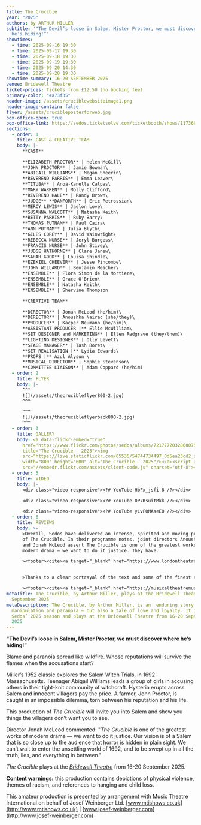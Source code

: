 ```yaml
---
title: The Crucible
year: "2025"
authors: by ARTHUR MILLER
subtitle: '"The Devil’s loose in Salem, Mister Proctor, we must discover where
  he’s hiding!”'
showtimes:
  - time: 2025-09-16 19:30
  - time: 2025-09-17 19:30
  - time: 2025-09-18 19:30
  - time: 2025-09-19 19:30
  - time: 2025-09-20 14:30
  - time: 2025-09-20 19:30
showtime-summary: 16-20 SEPTEMBER 2025
venue: Bridewell Theatre
ticket-prices: Tickets from £12.50 (no booking fee)
primary-color: "#a73f35"
header-image: /assets/cruciblewebsiteimage1.png
header-image-contain: false
flyer: /assets/crucibleposterforweb.jpg
box-office-open: true
box-office-link: https://sedos.ticketsolve.com/ticketbooth/shows/1173660210
sections:
  - order: 1
    title: CAST & CREATIVE TEAM
    body: |-
      **CAST**

      **ELIZABETH PROCTOR** | Helen McGill\
      **JOHN PROCTOR** | Jamie Bowman\
      **ABIGAIL WILLIAMS** | Megan Sheerin\
      **REVEREND PARRIS** | Emma Leaver\
      **TITUBA** | Anoä-Kanelle Calpas\
      **MARY WARREN** | Molly Clifford\
      **REVEREND HALE** | Randy Brown\
      **JUDGE** **DANFORTH** | Eric Petrossian\
      **MERCY LEWIS** | Jaelon Love\
      **SUSANNA WALCOTT** | Natasha Keith\
      **BETTY PARRIS** | Ruby Barry\
      **THOMAS PUTNAM** | Paul Caira\
      **ANN PUTNAM** | Julia Blyth\
      **GILES COREY** | David Wainwright\
      **REBECCA NURSE** | Jeryl Burgess\
      **FRANCIS NURSE** | John Stivey\
      **JUDGE HATHORNE** | Clare Janew\
      **SARAH GOOD** | Louisa Shindle\
      **EZEKIEL CHEEVER** | Jesse Pincombe\
      **JOHN WILLARD** | Benjamin Meacher\
      **ENSEMBLE** | Flora Simon de la Mortiere\
      **ENSEMBLE** | Grace O'Brien\
      **ENSEMBLE** | Natasha Keith\
      **ENSEMBLE** | Shervine Thompson

      **CREATIVE TEAM**

      **DIRECTOR** | Jonah McLeod (he/him)\
      **DIRECTOR** | Anoushka Nairac (she/they)\
      **PRODUCER** | Kacper Neumann (he/him)\
      **ASSISTANT PRODUCER |** Ellie McWilliam\
      **SET DESIGNER and MARKETING** | Ellen Redgrave (they/them)\
      **LIGHTING DESIGNER** | Olly Levett\
      **STAGE MANAGER** | Tash Boret\
      **SET REALISATION |** Lydia Edwards\
      **PROPS |** Azul Alysum \
      **MUSICAL DIRECTOR** | Sophie Stevenson\
      **COMMITTEE LIAISON** | Adam Coppard (he/him)
  - order: 2
    title: FLYER
    body: |-
      ^^^
      ![](/assets/thecrucibleflyer800-2.jpg)
      ^^^ 

      ^^^
      ![](/assets/thecrucibleflyerback800-2.jpg)
      ^^^
  - order: 3
    title: GALLERY
    body: <a data-flickr-embed="true"
      href="https://www.flickr.com/photos/sedos/albums/72177720328600755"
      title="The Crucible - 2025"><img
      src="https://live.staticflickr.com/65535/54744734497_0d5ea23cd2_z.jpg"
      width="800" height="600" alt="The Crucible - 2025"/></a><script async
      src="//embedr.flickr.com/assets/client-code.js" charset="utf-8"></script>
  - order: 5
    title: VIDEO
    body: |-
      <div class="video-responsive"><?# YouTube HbFx_jsfi-8 /?></div>

      <div class="video-responsive"><?# YouTube 0P7RsuitMkk /?></div>

      <div class="video-responsive"><?# YouTube yLvFQMAaeE0 /?></div>
  - order: 6
    title: REVIEWS
    body: >-
      >Overall, Sedos have delivered an intense, spirited and moving production
      of The Crucible. In their programme notes, joint directors Anoushka Nairac
      and Jonah McLeod assert The Crucible is one of the greatest works of
      modern drama — we want to do it justice. They have.

      ><footer><cite><a target="_blank" href="https://www.londontheatre1.com/reviews/the-crucible-bridewell-theatre-review/">The Crucible, 2025, London Theatre 1 (****)</a></cite></footer>


      >Thanks to a clear portrayal of the text and some of the finest acting I have seen on an amateur stage Sedos’ have succeeded in showing that whilst The Crucible may be set in the past it is very much a play for the present.

      ><footer><cite><a target="_blank" href="https://musicaltheatremusings.co.uk/the-crucible-by-sedos">The Crucible, 2025, Musical Theatre Musings</a></cite></footer>
metaTitle: The Crucible, by Arthur Miller, plays at the Bridewell Theatre 16-20
  September 2025
metaDescription: The Crucible, by Arthur Miller, is an  enduring story of blame,
  manipulation and paranoia — but also a tale of love and loyalty. It is part of
  Sedos’ 2025 season and plays at the Bridewell Theatre from 16-20 September
  2025
---
```

**"The Devil’s loose in Salem, Mister Proctor, we must discover where he’s hiding!”**

Blame and paranoia spread like wildfire. Whose reputations will survive the flames when the accusations start?

Miller’s 1952 classic explores the Salem Witch Trials, in 1692 Massachusetts. Teenager Abigail Williams leads a group of girls in accusing others in their tight-knit community of witchcraft. Hysteria erupts across Salem and innocent villagers pay the price. A farmer, John Proctor, is caught in an impossible dilemma, torn between his reputation and his life. 

This production of *The Crucible* will invite you into Salem and show you things the villagers don’t want you to see.

Director Jonah McLeod commented: "*The Crucible* is one of the greatest works of modern drama — we want to do it justice. Our vision is of a Salem that is so close up to the audience that horror is hidden in plain sight. We can’t wait to enter the unsettling world of 1692, and to be swept up in all the truth, lies, and everything in between."

*The Crucible* plays at the *[Bridewell Theatre](https://www.sedos.co.uk/venues/bridewell)* from 16-20 September 2025.

**Content warnings:** this production contains depictions of physical violence, themes of racism, and references to hanging and child loss. 

This amateur production is presented by arrangement with Music Theatre International on behalf of Josef Weinberger Ltd. [www.mtishows.co.uk](http://www.mtishows.co.uk) | [www.josef-weinberger.com](http://www.josef-weinberger.com)
